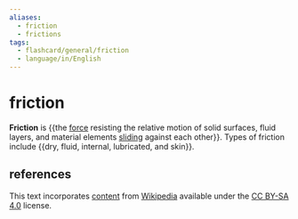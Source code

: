 ```yaml
---
aliases:
  - friction
  - frictions
tags:
  - flashcard/general/friction
  - language/in/English
---
```


# friction

__Friction__ is {{the [force](force.md) resisting the relative motion of solid surfaces, fluid layers, and material elements [sliding](sliding%20(motion).md) against each other}}. Types of friction include {{dry, fluid, internal, lubricated, and skin}}. <!--SR:!2024-07-19,4,270!2024-07-18,3,250-->

## references

This text incorporates [content](https://en.wikipedia.org/wiki/friction) from [Wikipedia](Wikipedia.md) available under the [CC BY-SA 4.0](https://creativecommons.org/licenses/by-sa/4.0/) license.
